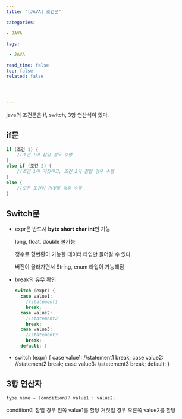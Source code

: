 ```yaml
---
title: "[JAVA] 조건문"

categories:

- JAVA

tags: 

 - JAVA

read_time: false
toc: false
related: false




---
```


java의 조건문은 if, switch, 3항 연산식이 있다.

## if문

```java
if (조건 1) {
	//조건 1이 참일 경우 수행
}
else if (조건 2) {
	//조건 1이 거짓이고, 조건 2가 참일 경우 수행
}
else {
	//모든 조건이 거짓일 경우 수행
}
```

## Switch문

- expr은 반드시 **byte short char int**만 가능

  long, float, double 불가능

  정수로 형변환이 가능한 데이터 타입만 들어갈 수 있다.

  버전이 올라가면서 String, enum 타입이 가능해짐

- break의 유무 확인

  ```java
  switch (expr) { 
    case value1: 
      //statement1 
      break; 
    case value2: 
      //statement2 
      break; 
    case value3: 
      //statement3 
      break; 
    default: }
  ```

  

- switch (expr) { case value1: //statement1 break; case value2: //statement2 break; case value3: //statement3 break; default: }

## 3항 연산자

```java
type name = (condition)? value1 : value2;
```

condition이 참일 경우 왼쪽 value1를 할당 거짓일 경우 오른쪽 value2를 할당